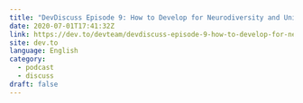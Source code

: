 ```yaml
---
title: "DevDiscuss Episode 9: How to Develop for Neurodiversity and Universal Accessibility"
date: 2020-07-01T17:41:32Z
link: https://dev.to/devteam/devdiscuss-episode-9-how-to-develop-for-neurodiversity-and-universal-accessibility-234b?utm_medium=RSS&utm_source=news.12bit.vn
site: dev.to
language: English
category:
  - podcast
  - discuss
draft: false
---
```

